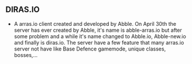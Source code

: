 ## DIRAS.IO
- A arras.io client created and developed by Abble. On April 30th the server has ever created by Abble, it's name is abble-arras.io but after some problem and a while it's name changed to Abble.io, Abble-new.io and finally is diras.io. The server have a few feature that many arras.io server not have like Base Defence gamemode, unique classes, bosses,...